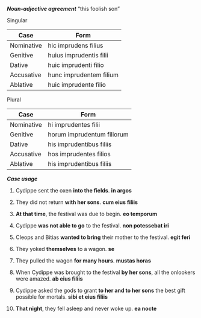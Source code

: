 **_Noun-adjective agreement_**
“this foolish son”

Singular

Case|Form|
----|--------|
Nominative|hic imprudens filius
Genitive|huius imprudentis filii
Dative|huic imprudenti filio
Accusative|hunc imprudentem filium
Ablative|huic imprudente filio

Plural

Case|Form|
----|--------|
Nominative|hi imprudentes filii
Genitive|horum imprudentum filiorum
Dative|his imprudentibus filiis
Accusative|hos imprudentes filios
Ablative|his imprudentibus filiis





**_Case usage_**

1. Cydippe sent the oxen **into the fields**. 
**in argos**

2. They did not return **with her sons**.
**cum eius filiis**

3. **At that time**, the festival was due to begin.
**eo temporum**

4. Cydippe **was not able to go** to the festival.
**non potessebat iri**

5. Cleops and Bitias **wanted to bring** their mother to the festival.
**egit feri**

6. They yoked **themselves** to a wagon.
**se**

7. They pulled the wagon **for many hours**.
**mustas horas**

8. When Cydippe was brought to the festival **by her sons**, all the onlookers were amazed.
**ab eius filiis**

9. Cydippe asked the gods to grant **to her and to her sons** the best gift possible for mortals.
**sibi et eius filiis**

10. **That night**, they fell asleep and never woke up.
**ea nocte**
